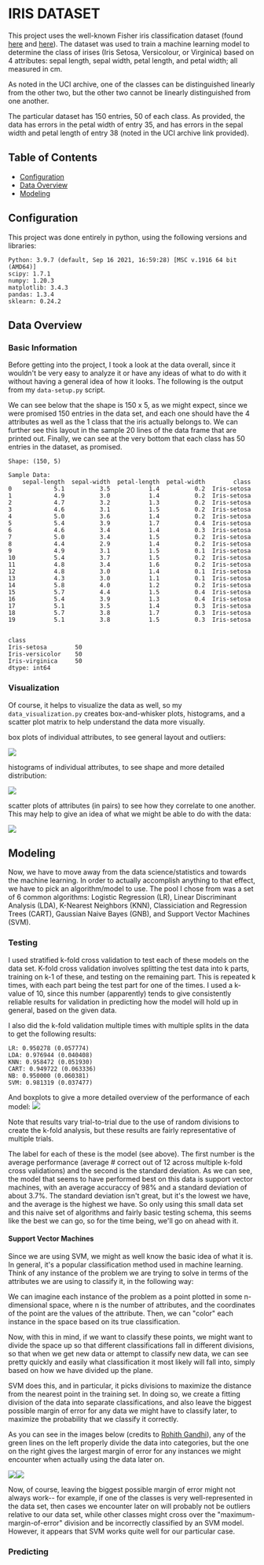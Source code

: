 # IRIS DATASET

This project uses the well-known Fisher iris classification dataset (found [here](https://archive.ics.uci.edu/ml/datasets/Iris) and [here](https://raw.githubusercontent.com/jbrownlee/Datasets/master/iris.csv)).
The dataset was used to train a machine learning model to determine the class of irises (Iris Setosa, Versicolour, or Virginica) 
based on 4 attributes: sepal length, sepal width, petal length, and petal width; all measured in cm.

As noted in the UCI archive, one of the classes can be distinguished linearly from the other two, but the other two cannot be
linearly distinguished from one another. 

The particular dataset has 150 entries, 50 of each class. As provided, the data has errors in the petal width of entry 35, and
has errors in the sepal width and petal length of entry 38 (noted in the UCI archive link provided).

## Table of Contents

- [Configuration](#configuration)
- [Data Overview](#data-overview)
- [Modeling](#modeling)

## Configuration
This project was done entirely in python, using the following versions and libraries:
```
Python: 3.9.7 (default, Sep 16 2021, 16:59:28) [MSC v.1916 64 bit (AMD64)]
scipy: 1.7.1
numpy: 1.20.3
matplotlib: 3.4.3
pandas: 1.3.4
sklearn: 0.24.2
```

## Data Overview
### Basic Information
Before getting into the project, I took a look at the data overall, since it wouldn't be very easy to analyze it or have
any ideas of what to do with it without having a general idea of how it looks. The following is the output from my 
`data-setup.py` script. 

We can see below that the shape is 150 x 5, as we might expect, since we were promised 150 entries in the data set, and
each one should have the 4 attributes as well as the 1 class that the iris actually belongs to. We can further see this
layout in the sample 20 lines of the data frame that are printed out. Finally, we can see at the very bottom that each
class has 50 entries in the dataset, as promised.

```
Shape: (150, 5)

Sample Data:
    sepal-length  sepal-width  petal-length  petal-width        class
0            5.1          3.5           1.4          0.2  Iris-setosa
1            4.9          3.0           1.4          0.2  Iris-setosa
2            4.7          3.2           1.3          0.2  Iris-setosa
3            4.6          3.1           1.5          0.2  Iris-setosa
4            5.0          3.6           1.4          0.2  Iris-setosa
5            5.4          3.9           1.7          0.4  Iris-setosa
6            4.6          3.4           1.4          0.3  Iris-setosa
7            5.0          3.4           1.5          0.2  Iris-setosa
8            4.4          2.9           1.4          0.2  Iris-setosa
9            4.9          3.1           1.5          0.1  Iris-setosa
10           5.4          3.7           1.5          0.2  Iris-setosa
11           4.8          3.4           1.6          0.2  Iris-setosa
12           4.8          3.0           1.4          0.1  Iris-setosa
13           4.3          3.0           1.1          0.1  Iris-setosa
14           5.8          4.0           1.2          0.2  Iris-setosa
15           5.7          4.4           1.5          0.4  Iris-setosa
16           5.4          3.9           1.3          0.4  Iris-setosa
17           5.1          3.5           1.4          0.3  Iris-setosa
18           5.7          3.8           1.7          0.3  Iris-setosa
19           5.1          3.8           1.5          0.3  Iris-setosa


class
Iris-setosa        50
Iris-versicolor    50
Iris-virginica     50
dtype: int64
```

### Visualization
Of course, it helps to visualize the data as well, so my `data_visualization.py` creates
box-and-whisker plots, histograms, and a scatter plot matrix to help understand the data
more visually.

box plots of individual attributes, to see general layout and outliers:

<img src="https://github.com/stephenKaliman/iris-dataset/blob/main/figures/box-and-whisker.png">

histograms of individual attributes, to see shape and more detailed distribution:

<img src="https://github.com/stephenKaliman/iris-dataset/blob/main/figures/histogram.png">

scatter plots of attributes (in pairs) to see how they correlate to one another. This may help to give an idea of what we might be able to do with the data:

<img src="https://github.com/stephenKaliman/iris-dataset/blob/main/figures/scatter.png">

## Modeling
Now, we have to move away from the data science/statistics and towards the machine learning.
In order to actually accomplish anything to that effect, we have to pick an algorithm/model to use.
The pool I chose from was a set of 6 common algorithms: Logistic Regression (LR), Linear Discriminant Analysis (LDA),
K-Nearest Neighbors (KNN), Classiciation and Regression Trees (CART), Gaussian Naive Bayes (GNB), and Support Vector Machines (SVM).
### Testing
I used stratified k-fold cross validation to test each of these models on the data set.
K-fold cross validation involves splitting the test data into k parts, training on k-1
of these, and testing on the remaining part. This is repeated k times, with each part being
the test part for one of the times. I used a k-value of 10, since this number (apparently) tends to give
consistently reliable results for validation in predicting how the model will hold up in general, based on the given data.

I also did the k-fold validation multiple times with multiple splits in the data to get the following results:
```
LR: 0.950278 (0.057774)
LDA: 0.976944 (0.040408)
KNN: 0.958472 (0.051930)
CART: 0.949722 (0.063336)
NB: 0.950000 (0.060381)
SVM: 0.981319 (0.037477)
```
And boxplots to give a more detailed overview of the performance of each model:
<img src = "https://github.com/stephenKaliman/iris-dataset/blob/main/figures/comparison.png">

Note that results vary trial-to-trial due to the use of random divisions to create the k-fold analysis, but these results are fairly representative of multiple trials.

The label for each of these is the model (see above). The first number is the average performance (average # correct out of 12 across multiple k-fold cross validations) and the second is the standard deviation. As we can see, the model that seems to have performed  best on this data is support vector machines, with an average accuraccy of 98% and a standard deviation of about 3.7%. The standard deviation isn't great, but it's the lowest we have, and the average is the highest we have. So only using this small data set and this naive set of algorithms and fairly basic testing schema, this seems like the best we can go, so for the time being, we'll go on ahead with it.

#### Support Vector Machines
Since we are using SVM, we might as well know the basic idea of what it is. In general, it's a popular classification method used in machine learning. Think of any instance of the problem we are trying to solve in terms of the attributes we are using to classify it, in the following way:

We can imagine each instance of the problem as a point plotted in some n-dimensional space, where n is the number of attributes, and the coordinates of the point are the values of the attribute. Then, we can "color" each instance in the space based on its true classification. 

Now, with this in mind, if we want to classify these points, we might want to divide the space up so that different classifications fall in different divisions, so that when we get new data or attempt to classify new data, we can see pretty quickly and easily what classification it most likely will fall into, simply based on how we have divided up the plane. 

SVM does this, and in particular, it picks divisions to maximize the distance from the nearest point in the training set. In doing so, we create a fitting division of the data into separate classifications, and also leave the biggest possible margin of error for any data we might have to classify later, to maximize the probability that we classify it correctly.

As you can see in the images below (credits to [Rohith Gandhi](https://towardsdatascience.com/support-vector-machine-introduction-to-machine-learning-algorithms-934a444fca47)), any of the green lines on the left properly divide the data into categories, but the one on the right gives the largest margin of error for any instances we might encounter when actually using the data later on.

<img src="https://github.com/stephenKaliman/iris-dataset/blob/main/figures/0_9jEWNXTAao7phK-5.png"><img src="https://github.com/stephenKaliman/iris-dataset/blob/main/figures/0_0o8xIA4k3gXUDCFU.png">

Now, of course, leaving the biggest possible margin of error might not always work-- for example, if one of the classes is very well-represented in the data set, then cases we encounter later on will probably not be outliers relative to our data set, while other classes might cross over the "maximum-margin-of-error" division and be incorrectly classified by an SVM model. However, it appears that SVM works quite well for our particular case.

### Predicting



